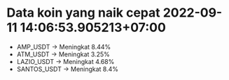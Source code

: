 # Data koin yang naik cepat 2022-09-11 14:06:53.905213+07:00

* AMP_USDT -> Meningkat 8.44%
* ATM_USDT -> Meningkat 3.25%
* LAZIO_USDT -> Meningkat 4.68%
* SANTOS_USDT -> Meningkat 8.4%
